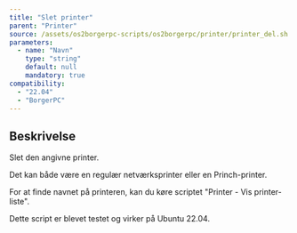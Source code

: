 ```yaml
---
title: "Slet printer"
parent: "Printer"
source: /assets/os2borgerpc-scripts/os2borgerpc/printer/printer_del.sh
parameters:
  - name: "Navn"
    type: "string"
    default: null
    mandatory: true
compatibility:  
  - "22.04"
  - "BorgerPC"
---
```


## Beskrivelse
Slet den angivne printer.

Det kan både være en regulær netværksprinter eller en Princh-printer.

For at finde navnet på printeren, kan du køre scriptet "Printer - Vis printer-liste".

Dette script er blevet testet og virker på Ubuntu 22.04.